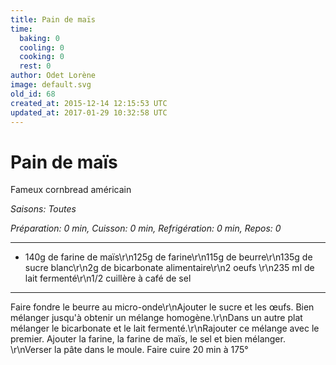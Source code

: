 ```yaml
---
title: Pain de maïs
time:
  baking: 0
  cooling: 0
  cooking: 0
  rest: 0
author: Odet Lorène
image: default.svg
old_id: 68
created_at: 2015-12-14 12:15:53 UTC
updated_at: 2017-01-29 10:32:58 UTC
---
```


# Pain de maïs

Fameux cornbread américain

_Saisons: Toutes_

_Préparation: 0 min, Cuisson: 0 min, Refrigération: 0 min, Repos: 0_

---

- 140g de farine de maïs\r\n125g de farine\r\n115g de beurre\r\n135g de sucre blanc\r\n2g de bicarbonate alimentaire\r\n2 oeufs \r\n235 ml de lait fermenté\r\n1/2 cuillère à café de sel

---

Faire fondre le beurre au micro-onde\r\nAjouter le sucre et les œufs. Bien mélanger jusqu'à obtenir un mélange homogène.\r\nDans un autre plat mélanger le bicarbonate et le lait fermenté.\r\nRajouter ce mélange avec le premier. Ajouter la farine, la farine de maïs, le sel et bien mélanger. \r\nVerser la pâte dans le moule. Faire cuire 20 min à 175°
